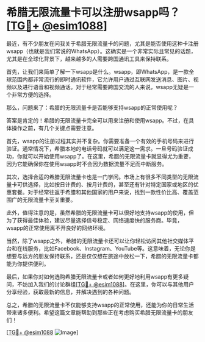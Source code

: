 # 希腊无限流量卡可以注册wsapp吗？[[TG💪+ @esim1088](https://t.me/s/esim1088)]

最近，有不少朋友在问我关于希腊无限流量卡的问题，尤其是能否使用这种卡注册wsapp（也就是我们常说的WhatsApp）。这确实是一个非常实际且常见的话题，尤其是在全球化背景下，越来越多的人需要跨国通讯工具来保持联系。

首先，让我们来简单了解一下wsapp是什么。wsapp，即WhatsApp，是一款全球范围内都非常流行的即时通讯软件，它允许用户通过互联网发送消息、图片、视频以及进行语音和视频通话。对于经常需要跨国交流的人来说，wsapp无疑是一个非常方便的选择。

那么，问题来了：希腊的无限流量卡是否能够支持wsapp的正常使用呢？

答案是肯定的！希腊的无限流量卡完全可以用来注册和使用wsapp。不过，在具体操作之前，有几个关键点需要注意。

首先，wsapp的注册过程其实并不复杂。你需要准备一个有效的手机号码来进行验证。通常情况下，希腊本地的电话号码就可以满足这一需求。一旦号码验证成功，你就可以开始使用wsapp了。在这里，希腊的无限流量卡就显得尤为重要，因为它能确保你在使用wsapp时不会因为数据流量不足而中断服务。

其次，选择合适的希腊无限流量卡也是一门学问。市场上有很多不同类型的无限流量卡可供选择，比如按日计费的、按月计费的，甚至还有针对特定国家或地区的优惠套餐。对于经常往返于希腊和其他国家的用户来说，找到一款性价比高、覆盖范围广的无限流量卡至关重要。

此外，值得注意的是，虽然希腊的无限流量卡可以很好地支持wsapp的使用，但为了获得最佳体验，建议尽量选择信号稳定、网络速度快的服务商。毕竟，wsapp的正常使用离不开良好的网络环境。

当然，除了wsapp之外，希腊的无限流量卡还可以让你轻松访问其他社交媒体平台和在线服务，比如Facebook、Instagram、YouTube等。这意味着，无论你是想要与远方的朋友保持联系，还是仅仅想在旅途中放松一下，希腊的无限流量卡都能为你提供便利。

最后，如果你对如何选购希腊无限流量卡或者如何更好地利用wsapp有更多疑问，不妨加入我们的讨论群组[[TG💪+ @esim1088](https://t.me/s/esim1088)]。在这里，你可以与其他用户分享经验，获取最新的信息，并解决遇到的各种问题。

总之，希腊的无限流量卡不仅能够支持wsapp的正常使用，还能为你的日常生活带来诸多便利。希望这篇文章能帮助到那些正在考虑购买希腊无限流量卡的朋友们！

[[TG💪+ @esim1088](https://t.me/s/esim1088) ![Image](https://i.postimg.cc/4NQfJmqS/Snipaste-2025-05-13-00-14-12.png)]